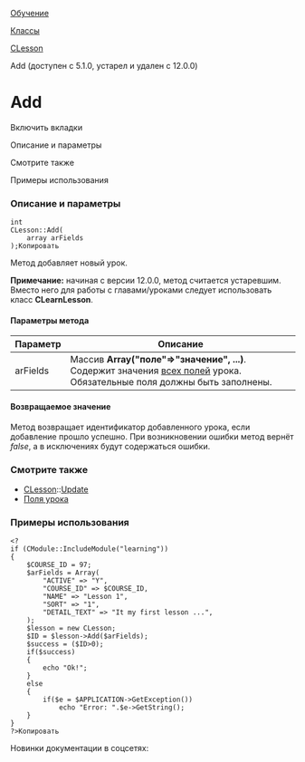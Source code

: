 [Обучение](/api_help/learning/index.php)

[Классы](/api_help/learning/classes/index.php)

[CLesson](/api_help/learning/classes/clesson/index.php)

Add (доступен с 5.1.0, устарел и удален с 12.0.0)

Add
===

Включить вкладки

Описание и параметры

Смотрите также

Примеры использования

### Описание и параметры

```
int
CLesson::Add(
	array arFields
);Копировать
```

Метод добавляет новый урок.

**Примечание:** начиная с версии 12.0.0, метод считается устаревшим. Вместо него для работы с главами/уроками следует использовать класс **CLearnLesson**.

#### Параметры метода

| Параметр | Описание |
| --- | --- |
| arFields | Массив **Array("поле"=>"значение", ...)**. Содержит значения [всех полей](/api_help/learning/fields.php#lesson) урока. Обязательные поля должны быть заполнены. |

#### Возвращаемое значение

Метод возвращает идентификатор добавленного урока, если добавление прошло
успешно. При возникновении ошибки метод вернёт *false*, а в исключениях
будут содержаться ошибки.

### Смотрите также

* [CLesson](/api_help/learning/classes/clesson/index.php)::[Update](/api_help/learning/classes/clesson/update.php)
* [Поля урока](/api_help/learning/fields.php#lesson)

### Примеры использования

```
<?
if (CModule::IncludeModule("learning"))
{
	$COURSE_ID = 97;
	$arFields = Array(
		"ACTIVE" => "Y",
		"COURSE_ID" => $COURSE_ID,
		"NAME" => "Lesson 1",
		"SORT" => "1",
		"DETAIL_TEXT" => "It my first lesson ...",
	);
	$lesson = new CLesson;
	$ID = $lesson->Add($arFields);
	$success = ($ID>0);
	if($success)
	{
		echo "Ok!";
	}
	else
	{
		if($e = $APPLICATION->GetException())
			echo "Error: ".$e->GetString();
	}
}
?>Копировать
```

Новинки документации в соцсетях: